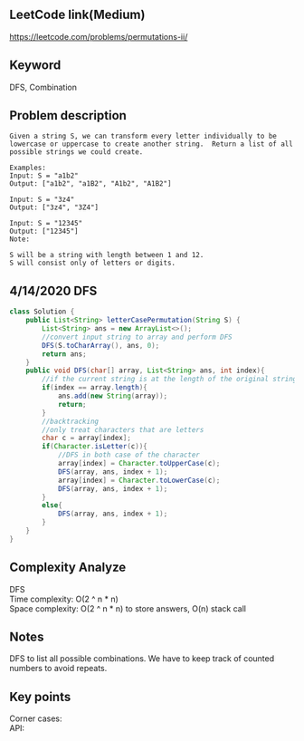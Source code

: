## LeetCode link(Medium)
https://leetcode.com/problems/permutations-ii/

## Keyword
DFS, Combination

## Problem description
```
Given a string S, we can transform every letter individually to be lowercase or uppercase to create another string.  Return a list of all possible strings we could create.

Examples:
Input: S = "a1b2"
Output: ["a1b2", "a1B2", "A1b2", "A1B2"]

Input: S = "3z4"
Output: ["3z4", "3Z4"]

Input: S = "12345"
Output: ["12345"]
Note:

S will be a string with length between 1 and 12.
S will consist only of letters or digits.
```
## 4/14/2020 DFS

```java
class Solution {
    public List<String> letterCasePermutation(String S) {
        List<String> ans = new ArrayList<>();
        //convert input string to array and perform DFS
        DFS(S.toCharArray(), ans, 0);
        return ans;
    }
    public void DFS(char[] array, List<String> ans, int index){
        //if the current string is at the length of the original string
        if(index == array.length){
            ans.add(new String(array));
            return;
        } 
        //backtracking
        //only treat characters that are letters
        char c = array[index];
        if(Character.isLetter(c)){
            //DFS in both case of the character
            array[index] = Character.toUpperCase(c);
            DFS(array, ans, index + 1);
            array[index] = Character.toLowerCase(c);
            DFS(array, ans, index + 1);
        }
        else{
            DFS(array, ans, index + 1);
        }
    }
}
```

## Complexity Analyze
DFS\
Time complexity: O(2 ^ n * n)\
Space complexity: O(2 ^ n * n) to store answers, O(n) stack call

## Notes
DFS to list all possible combinations. We have to keep track of counted numbers to avoid repeats.

## Key points
Corner cases: \
API:
